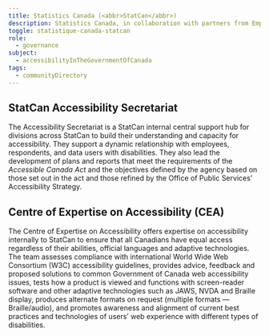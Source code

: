 ```yaml
---
title: Statistics Canada (<abbr>StatCan</abbr>)
description: Statistics Canada, in collaboration with partners from Employment and Social Development Canada, will continue to develop and release products to better understand the accessibility experiences of Canadians. The <a href="https://www.statcan.gc.ca/en/topics-start/accessibility">Accessibility Data Hub</a> provides a centralized location of topics related to accessibility and disability through data tables, articles, infographics and interactive data visualization tools.
toggle: statistique-canada-statcan
role:
  - governance
subject:
  - accessibilityInTheGovernmentOfCanada
tags:
  - communityDirectory
---
```


<div class="row wb-eqht gc-srvinfo">
<div class="col-md-6">
<h2 class="h3">StatCan Accessibility Secretariat</h2>

The Accessibility Secretariat is a StatCan internal central support hub for divisions across StatCan to build their understanding and capacity for accessibility. They support a dynamic relationship with employees, respondents, and data users with disabilities. They also lead the development of plans and reports that meet the requirements of the _Accessible Canada Act_ and the objectives defined by the agency based on those set out in the act and those refined by the Office of Public Services’ Accessibility Strategy.

</div>
<div class="col-md-6">
<h2 class="h3">Centre of Expertise on Accessibility (<abbr>CEA</abbr>)</h2>

The Centre of Expertise on Accessibility offers expertise on accessibility internally to StatCan to ensure that all Canadians have equal access regardless of their abilities, official languages and adaptive technologies. The team assesses compliance with international World Wide Web Consortium (<abbr>W3C</abbr>) accessibility guidelines, provides advice, feedback and proposed solutions to common Government of Canada web accessibility issues, tests how a product is viewed and functions with screen-reader software and other adaptive technologies such as JAWS, NVDA and Braille display, produces alternate formats on request (multiple formats — Braille/audio), and promotes awareness and alignment of current best practices and technologies of users’ web experience with different types of disabilities.

</div>
</div>
